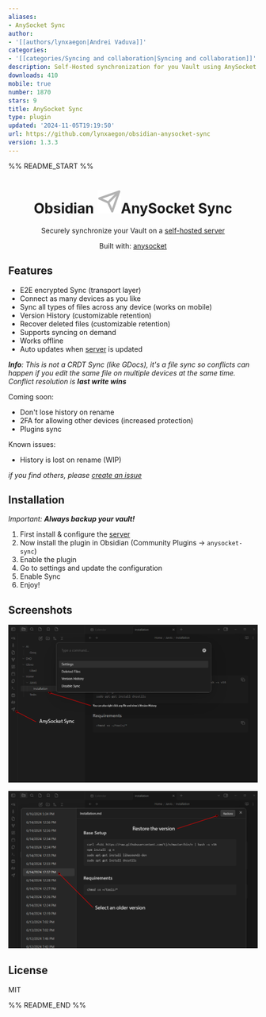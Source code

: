 ```yaml
---
aliases:
- AnySocket Sync
author:
- '[[authors/lynxaegon|Andrei Vaduva]]'
categories:
- '[[categories/Syncing and collaboration|Syncing and collaboration]]'
description: Self-Hosted synchronization for you Vault using AnySocket
downloads: 410
mobile: true
number: 1870
stars: 9
title: AnySocket Sync
type: plugin
updated: '2024-11-05T19:19:50'
url: https://github.com/lynxaegon/obsidian-anysocket-sync
version: 1.3.3
---
```


%% README_START %%

<h1 align="center">Obsidian <img src="https://github.com/lynxaegon/obsidian-anysocket-sync/raw/master/icon.svg">AnySocket Sync</h1>
<p align="center">Securely synchronize your Vault on a <a href="https://github.com/lynxaegon/obsidian-anysocket-sync-server">self-hosted server</a></p>
<p align="center">Built with: <a href="https://github.com/lynxaegon/anysocket">anysocket</a></p>

<a name="features"></a>
## Features
* E2E encrypted Sync (transport layer)
* Connect as many devices as you like
* Sync all types of files across any device (works on mobile)
* Version History (customizable retention)
* Recover deleted files (customizable retention)
* Supports syncing on demand
* Works offline
* Auto updates when <a href="https://github.com/lynxaegon/obsidian-anysocket-sync-server">server</a> is updated

_**Info**: This is not a CRDT Sync (like GDocs), it's a file sync so conflicts can happen if you edit the same file on multiple devices at the same time. 
Conflict resolution is **last write wins**_ 

Coming soon:
* Don't lose history on rename
* 2FA for allowing other devices (increased protection)
* Plugins sync

Known issues:
- History is lost on rename (WIP)

_if you find others, please <a href="https://github.com/lynxaegon/obsidian-anysocket-sync/issues/new"> create an issue</a>_

## Installation
_Important: **Always backup your vault!**_
1. First install & configure the <a href="https://github.com/lynxaegon/obsidian-anysocket-sync-server">server</a>
2. Now install the plugin in Obsidian (Community Plugins -> `anysocket-sync`)
3. Enable the plugin
4. Go to settings and update the configuration
5. Enable Sync
6. Enjoy!
   
## Screenshots
![Commands](https://github.com/lynxaegon/obsidian-anysocket-sync/raw/master/screenshots/info_1.png)

![Version History](https://github.com/lynxaegon/obsidian-anysocket-sync/raw/master/screenshots/info_2.png)


## License

MIT


%% README_END %%